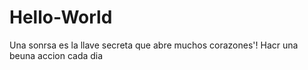 # Hello-World
Una sonrsa es la  llave secreta que abre muchos corazones'!
Hacr una beuna accion cada dia 
